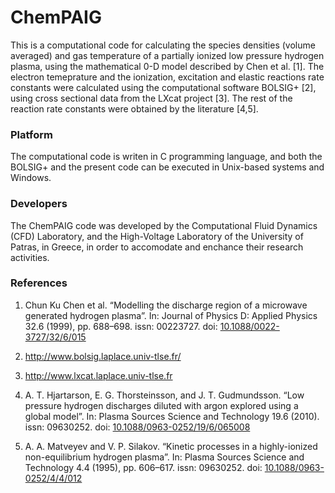 # ChemPAIG

This is a computational code for calculating the species densities (volume averaged)
and gas temperature of a partially ionized low pressure hydrogen plasma, using the
mathematical 0-D model described by Chen et al. [1]. The electron temeprature and
the ionization, excitation and elastic reactions rate constants were calculated
using the computational software BOLSIG+ [2], using cross sectional data from the 
LXcat project [3]. The rest of the reaction rate constants were obtained by the
literature [4,5]. 

### Platform
The computational code is writen in C programming language, and both the BOLSIG+ 
and the present code can be executed in Unix-based systems and Windows.

### Developers
The ChemPAIG code was developed by the Computational Fluid Dynamics (CFD) Laboratory, 
and the High-Voltage Laboratory of the University of Patras, in Greece, in order to accomodate and enchance 
their research activities.

### References

1. Chun Ku Chen et al. “Modelling the discharge region of a microwave generated
    hydrogen plasma”. In: Journal of Physics D: Applied Physics 32.6 (1999),
    pp. 688–698. issn: 00223727. doi: [10.1088/0022-3727/32/6/015](https://iopscience.iop.org/article/10.1088/0022-3727/32/6/015)
    
2. http://www.bolsig.laplace.univ-tlse.fr/

3. http://www.lxcat.laplace.univ-tlse.fr

4. A. T. Hjartarson, E. G. Thorsteinsson, and J. T. Gudmundsson. “Low pressure
    hydrogen discharges diluted with argon explored using a global model”. In: Plasma
    Sources Science and Technology 19.6 (2010). issn: 09630252. doi:
    [10.1088/0963-0252/19/6/065008](https://iopscience.iop.org/article/10.1088/0963-0252/19/6/065008)
    
5. A. A. Matveyev and V. P. Silakov. “Kinetic processes in a highly-ionized
    non-equilibrium hydrogen plasma”. In: Plasma Sources Science and Technology 4.4
    (1995), pp. 606–617. issn: 09630252. doi: [10.1088/0963-0252/4/4/012](https://iopscience.iop.org/article/10.1088/0963-0252/4/4/012)

